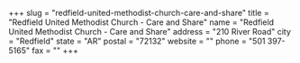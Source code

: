 +++
slug = "redfield-united-methodist-church-care-and-share"
title = "Redfield United Methodist Church - Care and Share"
name = "Redfield United Methodist Church - Care and Share"
address = "210 River Road"
city = "Redfield"
state = "AR"
postal = "72132"
website = ""
phone = "501 397-5165"
fax = ""
+++
